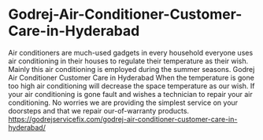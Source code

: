 # Godrej-Air-Conditioner-Customer-Care-in-Hyderabad
Air conditioners are much-used gadgets in every household everyone uses air conditioning in their houses to regulate their temperature as their wish. Mainly this air conditioning is employed during the summer seasons. Godrej Air Conditioner Customer Care in Hyderabad When the temperature is gone too high air conditioning will decrease the space temperature as our wish. If your air conditioning is gone fault and wishes a technician to repair your air conditioning. No worries we are providing the simplest service on your doorsteps and that we repair our-of-warranty products. https://godrejservicefix.com/godrej-air-conditioner-customer-care-in-hyderabad/
